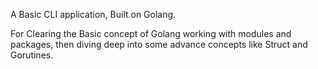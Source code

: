 A Basic CLI application, Built on Golang.

For Clearing the Basic concept of Golang working with modules and packages, then diving deep into some advance concepts like Struct and Gorutines. 